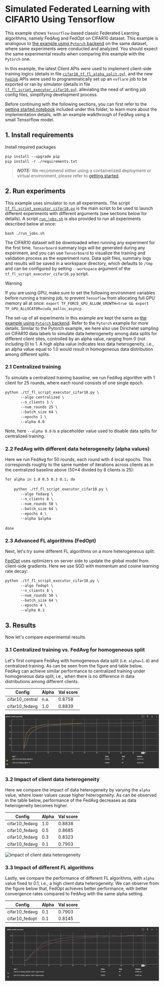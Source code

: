 # Simulated Federated Learning with CIFAR10 Using Tensorflow

This example shows `Tensorflow`-based classic Federated Learning
algorithms, namely FedAvg and FedOpt on CIFAR10
dataset. This example is analogous to [the example using `Pytorch`
backend](https://github.com/NVIDIA/NVFlare/tree/main/examples/advanced/cifar10/cifar10-sim)
on the same dataset, where same experiments
were conducted and analyzed. You should expect the same
experimental results when comparing this example with the `Pytorch` one.

In this example, the latest Client APIs were used to implement
client-side training logics (details in file
[`cifar10_tf_fl_alpha_split.py`](src/cifar10_tf_fl_alpha_split.py)),
and the new
[`FedJob`](https://github.com/NVIDIA/NVFlare/blob/main/nvflare/job_config/fed_job.py#L106)
APIs were used to programmatically set up an
`nvflare` job to be exported or ran by simulator (details in file
[`tf_fl_script_executor_cifar10.py`](tf_fl_script_executor_cifar10.py)),
alleviating the need of writing job config files, simplifying
development process.

Before continuing with the following sections, you can first refer to
the [getting started notebook](nvflare_tf_getting_started.ipynb)
included under this folder, to learn more about the implementation
details, with an example walkthrough of FedAvg using a small
Tensorflow model.

## 1. Install requirements

Install required packages
```
pip install --upgrade pip
pip install -r ./requirements.txt
```

> **_NOTE:_**  We recommend either using a containerized deployment or virtual environment,
> please refer to [getting started](https://nvflare.readthedocs.io/en/latest/getting_started.html).


## 2. Run experiments

This example uses simulator to run all experiments. The script
[`tf_fl_script_executor_cifar10.py`](tf_fl_script_executor_cifar10.py)
is the main script to be used to launch different experiments with
different arguments (see sections below for details). A script
[`run_jobs.sh`](run_jobs.sh) is also provided to run all experiments
described below at once:
```
bash ./run_jobs.sh
```
The CIFAR10 dataset will be downloaded when running any experiment for
the first time. `Tensorboard` summary logs will be generated during
any experiment, and you can use `Tensorboard` to visualize the
training and validation process as the experiment runs. Data split
files, summary logs and results will be saved in a workspace
directory, which defaults to `/tmp` and can be configured by setting
`--workspace` argument of the `tf_fl_script_executor_cifar10.py`
script.

> [!WARNING]
> If you are using GPU, make sure to set the following
> environment variables before running a training job, to prevent
> `Tensoflow` from allocating full GPU memory all at once:
> `export TF_FORCE_GPU_ALLOW_GROWTH=true && export
> TF_GPU_ALLOCATOR=cuda_malloc_asyncp`

The set-up of all experiments in this example are kept the same as
[the example using `Pytorch`
backend](https://github.com/NVIDIA/NVFlare/tree/main/examples/advanced/cifar10/cifar10-sim). Refer
to the `Pytorch` example for more details. Similar to the Pytorch
example, we here also use Dirichelet sampling on CIFAR10 data labels
to simulate data heterogeneity among data splits for different client
sites, controlled by an alpha value, ranging from 0 (not including 0)
to 1. A high alpha value indicates less data heterogeneity, i.e., an
alpha value equal to 1.0 would result in homogeneous data distribution
among different splits.

### 2.1 Centralized training

To simulate a centralized training baseline, we run FedAvg algorithm
with 1 client for 25 rounds, where each round consists of one single epoch.

```
python ./tf_fl_script_executor_cifar10.py \
       --algo centralized \
       --n_clients 1 \
       --num_rounds 25 \
       --batch_size 64 \
       --epochs 1 \
       --alpha 0.0
```
Note, here `--alpha 0.0` is a placeholder value used to disable data
splits for centralized training.

### 2.2 FedAvg with different data heterogeneity (alpha values)

Here we run FedAvg for 50 rounds, each round with 4 local epochs. This
corresponds roughly to the same number of iterations across clients as
in the centralized baseline above (50*4 divided by 8 clients is 25):
```
for alpha in 1.0 0.5 0.3 0.1; do

    python ./tf_fl_script_executor_cifar10.py \
       --algo fedavg \
       --n_clients 8 \
       --num_rounds 50 \
       --batch_size 64 \
       --epochs 4 \
       --alpha $alpha

done
```

### 2.3 Advanced FL algorithms (FedOpt)

Next, let's try some different FL algorithms on a more heterogeneous split:

[FedOpt](https://arxiv.org/abs/2003.00295) uses optimizers on server
side to update the global model from client-side gradients. Here we
use SGD with momentum and cosine learning rate decay:
```
python ./tf_fl_script_executor_cifar10.py \
       --algo fedopt \
       --n_clients 8 \
       --num_rounds 50 \
       --batch_size 64 \
       --epochs 4 \
       --alpha 0.1
```


## 3. Results

Now let's compare experimental results.

### 3.1 Centralized training vs. FedAvg for homogeneous split
Let's first compare FedAvg with homogeneous data split
(i.e. `alpha=1.0`) and centralized training. As can be seen from the
figure and table below, FedAvg can achieve similar performance to
centralized training under homogeneous data split, i.e., when there is
no difference in data distributions among different clients.

| Config          | Alpha | Val score |
|-----------------|-------|-----------|
| cifar10_central | n.a.  | 0.8758    |
| cifar10_fedavg  | 1.0   | 0.8839    |

![Central vs. FedAvg](./figs/fedavg-vs-centralized.png)

### 3.2 Impact of client data heterogeneity

Here we compare the impact of data heterogeneity by varying the
`alpha` value, where lower values cause higher heterogeneity. As can
be observed in the table below, performance of the FedAvg decreases
as data heterogeneity becomes higher.

| Config |	Alpha |	Val score |
| ----------- | ----------- |  ----------- |
| cifar10_fedavg |	1.0 |	0.8838 |
| cifar10_fedavg |	0.5 |	0.8685 |
| cifar10_fedavg |	0.3 |	0.8323 |
| cifar10_fedavg |	0.1 |	0.7903 |

![Impact of client data
heterogeneity](./figs/fedavg-diff-alphas.png)

### 3.3 Impact of different FL algorithms

Lastly, we compare the performance of different FL algorithms, with
`alpha` value fixed to 0.1, i.e., a high client data heterogeneity. We
can observe from the figure below that, FedOpt achieves better
performance, with better convergence rates compared to FedAvg with the
same alpha setting.

| Config |	Alpha |	Val score |
| ----------- | ----------- |  ----------- |
| cifar10_fedavg |	0.1 |	0.7903 |
| cifar10_fedopt |	0.1 |	0.8145 |

![Impact of different FL algorithms](./figs/fedavg-diff-algos.png)
